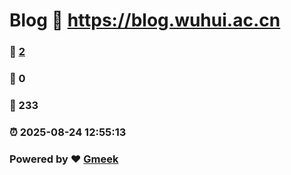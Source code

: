 # Blog :link: https://blog.wuhui.ac.cn 
### :page_facing_up: [2](https://blog.wuhui.ac.cn/tag.html) 
### :speech_balloon: 0 
### :hibiscus: 233 
### :alarm_clock: 2025-08-24 12:55:13 
### Powered by :heart: [Gmeek](https://github.com/Meekdai/Gmeek)
